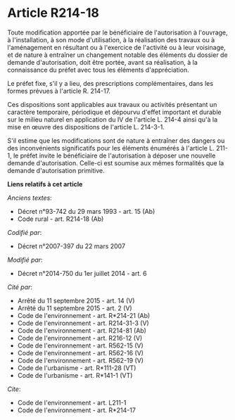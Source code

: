 # Article R214-18

Toute modification apportée par le bénéficiaire de l'autorisation à l'ouvrage, à l'installation, à son mode d'utilisation, à
la réalisation des travaux ou à l'aménagement en résultant ou à l'exercice de l'activité ou à leur voisinage, et de nature à
entraîner un changement notable des éléments du dossier de demande d'autorisation, doit être portée, avant sa réalisation, à
la connaissance du préfet avec tous les éléments d'appréciation. 

Le préfet fixe, s'il y a lieu, des prescriptions complémentaires, dans les formes prévues à l'article R. 214-17. 

Ces dispositions sont applicables aux travaux ou activités présentant un caractère temporaire, périodique et dépourvu d'effet
important et durable sur le milieu naturel en application du IV de l'article L. 214-4 ainsi qu'à la mise en œuvre des
dispositions de l'article L. 214-3-1. 

S'il estime que les modifications sont de nature à entraîner des dangers ou des inconvénients significatifs  pour les
éléments énumérés à l'article L. 211-1, le préfet invite le bénéficiaire de l'autorisation à déposer une nouvelle demande
d'autorisation. Celle-ci est soumise aux mêmes formalités que la demande d'autorisation primitive.

**Liens relatifs à cet article**

_Anciens textes_:

  - Décret n°93-742 du 29 mars 1993 - art. 15 (Ab)
  - Code rural - art. R214-18 (Ab)

_Codifié par_:

  - Décret n°2007-397 du 22 mars 2007

_Modifié par_:

  - Décret n°2014-750 du 1er juillet 2014 - art. 6

_Cité par_:

  - Arrêté du 11 septembre 2015 - art. 14 (V)
  - Arrêté du 11 septembre 2015 - art. 2 (V)
  - Code de l'environnement - art. R*214-21 (Ab)
  - Code de l'environnement - art. R214-31-3 (V)
  - Code de l'environnement - art. R214-81 (Ab)
  - Code de l'environnement - art. R216-12 (V)
  - Code de l'environnement - art. R562-15 (V)
  - Code de l'environnement - art. R562-16 (V)
  - Code de l'environnement - art. R562-19 (V)
  - Code de l'urbanisme - art. R*111-28 (VT)
  - Code de l'urbanisme - art. R*141-1 (VT)

_Cite_:

  - Code de l'environnement - art. L211-1
  - Code de l'environnement - art. R*214-17
